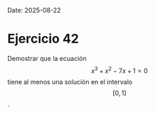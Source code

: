 Date: 2025-08-22

# Ejercicio 42

 
Demostrar que la ecuación $$ x^3+x^2-7x+1=0$$  tiene al menos una solución en el intervalo $$ [ 0,1 ]$$ .
